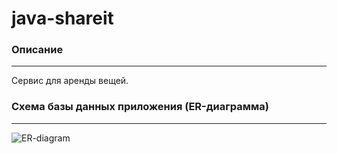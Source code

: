 # java-shareit
### Описание

___
Сервис для аренды вещей.

### Схема базы данных приложения (ER-диаграмма)

---
![ER-diagram](https://github.com/kirshumir01/java-shareit/java-shareit-diagram.png?raw=true)
